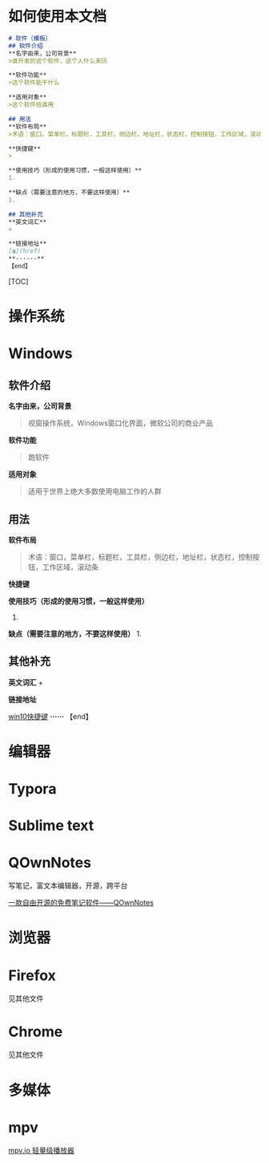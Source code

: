 # 如何使用本文档

```markdown
# 软件（模板）
## 软件介绍
**名字由来，公司背景**
>谁开发的这个软件，这个人什么来历

**软件功能**
>这个软件能干什么

**适用对象**
>这个软件给谁用

## 用法
**软件布局**
>术语：窗口，菜单栏，标题栏，工具栏，侧边栏，地址栏，状态栏，控制按钮，工作区域，滚动条

**快捷键**
>

**使用技巧（形成的使用习惯，一般这样使用）**
1. 

**缺点（需要注意的地方，不要这样使用）**
1. 

## 其他补充
**英文词汇**
+ 

**链接地址**
[a](href)
**······**
【end】
```


[TOC]

# 操作系统


# Windows

## 软件介绍
**名字由来，公司背景**
>视窗操作系统，Windows窗口化界面，微软公司的商业产品

**软件功能**
>跑软件

**适用对象**
>适用于世界上绝大多数使用电脑工作的人群

## 用法
**软件布局**
>术语：窗口，菜单栏，标题栏，工具栏，侧边栏，地址栏，状态栏，控制按钮，工作区域，滚动条

**快捷键**







**使用技巧（形成的使用习惯，一般这样使用）**

1. 

**缺点（需要注意的地方，不要这样使用）**
1. 

## 其他补充
**英文词汇**
+ 

**链接地址**

[win10快捷键](https://support.microsoft.com/zh-cn/help/12445/windows-keyboard-shortcuts)
**······**
【end】

















# 编辑器




# Typora

















# Sublime text







# QOwnNotes

写笔记，富文本编辑器，开源，跨平台



[一款自由开源的免费笔记软件——QOwnNotes](https://www.isharebest.com/qownnotes.htm)




# 浏览器


# Firefox

见其他文件




# Chrome

见其他文件



# 多媒体

# mpv

[mpv.io 轻量级播放器](https://mpv.io/) 
